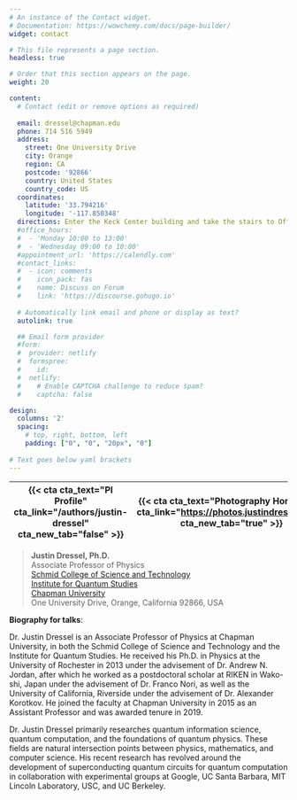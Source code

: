 ```yaml
---
# An instance of the Contact widget.
# Documentation: https://wowchemy.com/docs/page-builder/
widget: contact

# This file represents a page section.
headless: true

# Order that this section appears on the page.
weight: 20

content:
  # Contact (edit or remove options as required)
  
  email: dressel@chapman.edu
  phone: 714 516 5949
  address:
    street: One University Drive
    city: Orange
    region: CA
    postcode: '92866'
    country: United States
    country_code: US
  coordinates:
    latitude: '33.794216'
    longitude: '-117.850348'
  directions: Enter the Keck Center building and take the stairs to Office 353 on Floor 3
  #office_hours:
  #  - 'Monday 10:00 to 13:00'
  #  - 'Wednesday 09:00 to 10:00'
  #appointment_url: 'https://calendly.com'
  #contact_links:
  #  - icon: comments
  #    icon_pack: fas
  #    name: Discuss on Forum
  #    link: 'https://discourse.gohugo.io'
  
  # Automatically link email and phone or display as text?
  autolink: true

  ## Email form provider
  #form:
  #  provider: netlify
  #  formspree:
  #    id:
  #  netlify:
  #    # Enable CAPTCHA challenge to reduce spam?
  #    captcha: false

design:
  columns: '2'
  spacing: 
    # top, right, bottom, left
    padding: ["0", "0", "20px", "0"]
  
# Text goes below yaml brackets
---
```


| {{< cta cta_text="**PI Profile**" cta_link="/authors/justin-dressel" cta_new_tab="false" >}} | {{< cta cta_text="**Photography Homepage**" cta_link="https://photos.justindressel.com" cta_new_tab="true" >}} |
| --- | --- |

> **Justin Dressel, Ph.D.**  
> Associate Professor of Physics    
> [Schmid College of Science and Technology](http://www.chapman.edu/scst)    
> [Institute for Quantum Studies](http://quantum.chapman.edu/)    
> [Chapman University](http://www.chapman.edu)  
> One University Drive, Orange, California 92866, USA


**Biography for talks**:

Dr. Justin Dressel is an Associate Professor of Physics at Chapman University, in both the Schmid College of Science and Technology and the Institute for Quantum Studies. He received his Ph.D. in Physics at the University of Rochester in 2013 under the advisement of Dr. Andrew N. Jordan, after which he worked as a postdoctoral scholar at RIKEN in Wako-shi, Japan under the advisement of Dr. Franco Nori, as well as the University of California, Riverside under the advisement of Dr. Alexander Korotkov. He joined the faculty at Chapman University in 2015 as an Assistant Professor and was awarded tenure in 2019. 

Dr. Justin Dressel primarily researches quantum information science, quantum computation, and the foundations of quantum physics. These fields are natural intersection points between physics, mathematics, and computer science. His recent research has revolved around the development of superconducting quantum circuits for quantum computation in collaboration with experimental groups at Google, UC Santa Barbara, MIT Lincoln Laboratory, USC, and UC Berkeley.


